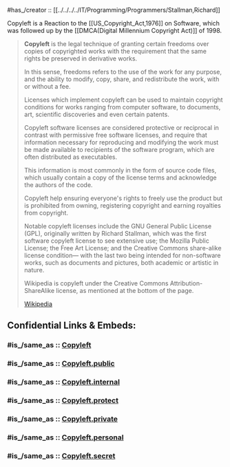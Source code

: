 
#has_/creator :: [[../../../../IT/Programming/Programmers/Stallman,Richard]] 

Copyleft is a Reaction to the [[US_Copyright_Act,1976]] on Software, 
which was followed up by the [[DMCA(Digital Millennium Copyright Act)]] of 1998. 

> **Copyleft** is the legal technique of granting certain freedoms 
> over copies of copyrighted works with the requirement 
> that the same rights be preserved in derivative works. 
> 
> In this sense, freedoms refers to the use of the work for any purpose, 
> and the ability to modify, copy, share, and redistribute the work, with or without a fee. 
> 
> Licenses which implement copyleft can be used 
> to maintain copyright conditions for works ranging from computer software, 
> to documents, art, scientific discoveries and even certain patents.
>
> Copyleft software licenses are considered protective or reciprocal 
> in contrast with permissive free software licenses, 
> and require that information necessary for reproducing and modifying the work 
> must be made available to recipients of the software program, 
> which are often distributed as executables. 
> 
> This information is most commonly in the form of source code files, 
> which usually contain a copy of the license terms 
> and acknowledge the authors of the code. 
> 
> Copyleft help ensuring everyone's rights to freely use the product 
> but is prohibited from owning, registering copyright and earning royalties from copyright.
>
> Notable copyleft licenses include the GNU General Public License (GPL), 
> originally written by Richard Stallman, 
> which was the first software copyleft license to see extensive use; 
> the Mozilla Public License; the Free Art License; 
> and the Creative Commons share-alike license condition—
> with the last two being intended for non-software works, 
> such as documents and pictures, both academic or artistic in nature.
>
> Wikipedia is copyleft under the Creative Commons Attribution-ShareAlike license, 
> as mentioned at the bottom of the page.
>
> [Wikipedia](https://en.wikipedia.org/wiki/Copyleft)


## Confidential Links & Embeds: 

### #is_/same_as :: [Copyleft](Copyleft.md) 

### #is_/same_as :: [Copyleft.public](/_public/cc/CC-Licenses/Copyleft.public.md) 

### #is_/same_as :: [Copyleft.internal](/_internal/cc/CC-Licenses/Copyleft.internal.md) 

### #is_/same_as :: [Copyleft.protect](/_protect/cc/CC-Licenses/Copyleft.protect.md) 

### #is_/same_as :: [Copyleft.private](/_private/cc/CC-Licenses/Copyleft.private.md) 

### #is_/same_as :: [Copyleft.personal](/_personal/cc/CC-Licenses/Copyleft.personal.md) 

### #is_/same_as :: [Copyleft.secret](/_secret/cc/CC-Licenses/Copyleft.secret.md)

